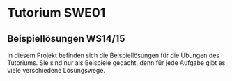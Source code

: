 # Tutorium SWE01
## Beispiellösungen WS14/15
In diesem Projekt befinden sich die Beispiellösungen für die Übungen des Tutoriums. Sie sind nur als Beispiele gedacht, denn für jede Aufgabe gibt es viele verschiedene Lösungswege.
